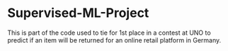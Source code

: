 # Supervised-ML-Project
This is part of the code used to tie for 1st place in a contest at UNO to predict if an item will be returned for an online retail platform in Germany.
